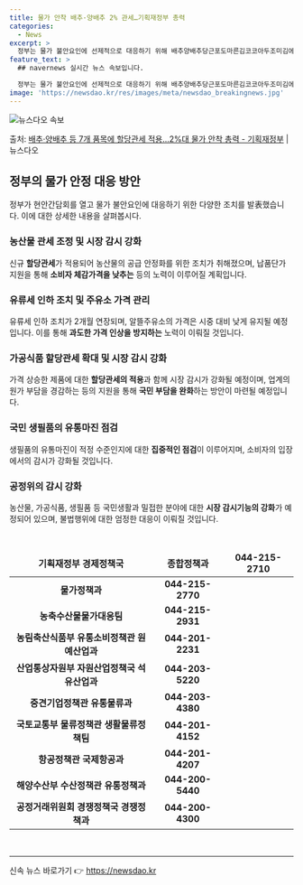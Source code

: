 ```yaml
---
title: 물가 안착 배추·양배추 2% 관세…기획재정부 총력
categories:
  - News
excerpt: >
  정부는 물가 불안요인에 선제적으로 대응하기 위해 배추양배추당근포도마른김코코아두조미김에 신규 할당관세를 적용하…
feature_text: >
  ## navernews 실시간 뉴스 속보입니다.

  정부는 물가 불안요인에 선제적으로 대응하기 위해 배추양배추당근포도마른김코코아두조미김에 신규 할당관세를 적용하…
image: 'https://newsdao.kr/res/images/meta/newsdao_breakingnews.jpg'
---
```


![뉴스다오 속보](https://newsdao.kr/res/images/meta/newsdao_breakingnews.jpg)

<p>출처: <a href="https://newsdao.kr/3661" rel="dofollow">배추·양배추 등 7개 품목에 할당관세 적용…2%대 물가 안착 총력 - 기획재정부</a> | 뉴스다오</p>

<h2 data-ke-size="size26">정부의 물가 안정 대응 방안</h2>
<p data-ke-size="size16">정부가 현안간담회를 열고 물가 불안요인에 대응하기 위한 다양한 조치를 발表했습니다. 이에 대한 상세한 내용을 살펴봅시다.</p>

<h3>농산물 관세 조정 및 시장 감시 강화</h3>
<p data-ke-size="size16">신규 <b>할당관세</b>가 적용되어 농산물의 공급 안정화를 위한 조치가 취해졌으며, 납품단가 지원을 통해 <b>소비자 체감가격을 낮추는</b> 등의 노력이 이루어질 계획입니다.</p>

<h3>유류세 인하 조치 및 주유소 가격 관리</h3>
<p data-ke-size="size16">유류세 인하 조치가 2개월 연장되며, 알뜰주유소의 가격은 시중 대비 낮게 유지될 예정입니다. 이를 통해 <b>과도한 가격 인상을 방지하는</b> 노력이 이뤄질 것입니다.</p>

<h3>가공식품 할당관세 확대 및 시장 감시 강화</h3>
<p data-ke-size="size16">가격 상승한 제품에 대한 <b>할당관세의 적용</b>과 함께 시장 감시가 강화될 예정이며, 업계의 원가 부담을 경감하는 등의 지원을 통해 <b>국민 부담을 완화</b>하는 방안이 마련될 예정입니다.</p>

<h3>국민 생필품의 유통마진 점검</h3>
<p data-ke-size="size16">생필품의 유통마진이 적정 수준인지에 대한 <b>집중적인 점검</b>이 이루어지며, 소비자의 입장에서의 감시가 강화될 것입니다.</p>

<h3>공정위의 감시 강화</h3>
<p data-ke-size="size16">농산물, 가공식품, 생필품 등 국민생활과 밀접한 분야에 대한 <b>시장 감시기능의 강화</b>가 예정되어 있으며, 불법행위에 대한 엄정한 대응이 이뤄질 것입니다.</p>

<p data-ke-size="size16">&nbsp;</p>
<table>
<thead>
<tr>
<td style="text-align: center; height: 17px;"><b>기획재정부 경제정책국</b></td>
<td style="text-align: center; height: 17px;"><b>종합정책과</b></td>
<td style="text-align: center; height: 17px;"><b>044-215-2710</b></td>
</tr>
</thead>
<tbody>
<tr>
<td style="text-align: center; height: 17px;"><b>물가정책과</b></td>
<td style="text-align: center; height: 17px;"><b>044-215-2770</b></td>
</tr>
<tr>
<td style="text-align: center; height: 17px;"><b>농축수산물물가대응팀</b></td>
<td style="text-align: center; height: 17px;"><b>044-215-2931</b></td>
</tr>
<tr>
<td style="text-align: center; height: 17px;"><b>농림축산식품부 유통소비정책관 원예산업과</b></td>
<td style="text-align: center; height: 17px;"><b>044-201-2231</b></td>
</tr>
<tr>
<td style="text-align: center; height: 17px;"><b>산업통상자원부 자원산업정책국 석유산업과</b></td>
<td style="text-align: center; height: 17px;"><b>044-203-5220</b></td>
</tr>
<tr>
<td style="text-align: center; height: 17px;"><b>중견기업정책관 유통물류과</b></td>
<td style="text-align: center; height: 17px;"><b>044-203-4380</b></td>
</tr>
<tr>
<td style="text-align: center; height: 17px;"><b>국토교통부 물류정책관 생활물류정책팀</b></td>
<td style="text-align: center; height: 17px;"><b>044-201-4152</b></td>
</tr>
<tr>
<td style="text-align: center; height: 17px;"><b>항공정책관 국제항공과</b></td>
<td style="text-align: center; height: 17px;"><b>044-201-4207</b></td>
</tr>
<tr>
<td style="text-align: center; height: 17px;"><b>해양수산부 수산정책관 유통정책과</b></td>
<td style="text-align: center; height: 17px;"><b>044-200-5440</b></td>
</tr>
<tr>
<td style="text-align: center; height: 17px;"><b>공정거래위원회 경쟁정책국 경쟁정책과</b></td>
<td style="text-align: center; height: 17px;"><b>044-200-4300</b></td>
</tr>
</tbody>
</table>
<p data-ke-size="size16">&nbsp;</p>

<hr> 

신속 뉴스 바로가기 👉 <a href="https://newsdao.kr" rel="dofollow">https://newsdao.kr</a>


